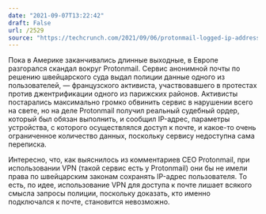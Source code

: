 ```yaml
---
date: "2021-09-07T13:22:42"
draft: False
url: /2529
source: "https://techcrunch.com/2021/09/06/protonmail-logged-ip-address-of-french-activist-after-order-by-swiss-authorities/"
---
```


Пока в Америке заканчивались длинные выходные, в Европе разгорался скандал вокруг Protonmail. Сервис анонимной почты по решению швейцарского суда выдал полиции данные одного из пользователей, — французского активиста, участвовавшего в протестах против джентрификации одного из парижских районов. Активисты постарались максимально громко обвинить сервис в нарушении всего на свете, но на деле Protonmail получил реальный судебный ордер, который был обязан выполнить, и сообщил IP-адрес, параметры устройства, с которого осуществлялся доступ к почте, и какое-то очень ограниченное количество данных, поскольку сервису недоступна сама переписка. 

Интересно, что, как выяснилось из комментариев CEO Protonmail, при использовании VPN (такой сервис есть у Protonmail) они бы не имели права по швейцарским законам сохранять IP-адрес пользователя. То есть, по идее, использование VPN для доступа к почте лишает всякого смысла запросы полиции, поскольку доказать, кто именно подключался к почте, становится невозможно.

